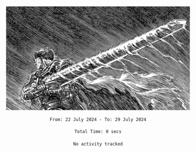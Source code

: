 <!-- Profile image -->
<p align="center">
 <img src="assets/bpD2ohb.png" width="1080px">
</p>
<!-- Profile image end -->

<div align="center">
<!--START_SECTION:waka-->

```txt
From: 22 July 2024 - To: 29 July 2024

Total Time: 0 secs

No activity tracked
```

<!--END_SECTION:waka-->
</div>
